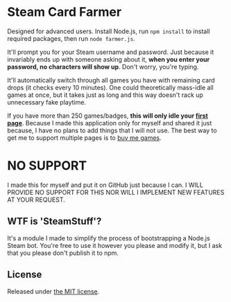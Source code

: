 # Steam Card Farmer

Designed for advanced users. Install Node.js, run `npm install` to install required packages, then run `node farmer.js`.

It'll prompt you for your Steam username and password. Just because it invariably ends up with someone asking about it, **when you enter your password, no characters will show up**. Don't worry, you're typing.

It'll automatically switch through all games you have with remaining card drops (it checks every 10 minutes). One could theoretically mass-idle all games at once, but it takes just as long and this way doesn't rack up unnecessary fake playtime.

If you have more than 250 games/badges, **this will only idle your [first page](https://steamcommunity.com/my/badges)**. Because I made this application only for myself and shared it just because, I have no plans to add things that I will not use. The best way to get me to support multiple pages is to [buy me games](https://steamcommunity.com/id/DoctorMcKay).

# NO SUPPORT

I made this for myself and put it on GitHub just because I can. I WILL PROVIDE NO SUPPORT FOR THIS NOR WILL I IMPLEMENT NEW FEATURES AT YOUR REQUEST.

## WTF is 'SteamStuff'?

It's a module I made to simplify the process of bootstrapping a Node.js Steam bot. You're free to use it however you please and modify it, but I ask that you please don't publish it to npm.

## License

Released under [the MIT license](http://opensource.org/licenses/MIT).